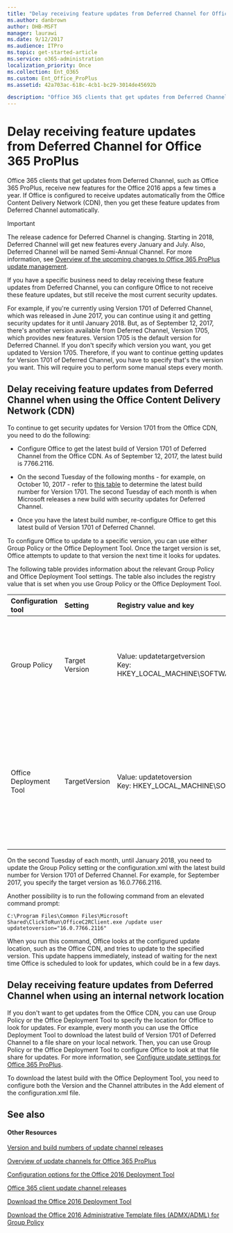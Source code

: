 ```yaml
---
title: "Delay receiving feature updates from Deferred Channel for Office 365 ProPlus"
ms.author: danbrown
author: DHB-MSFT
manager: laurawi
ms.date: 9/12/2017
ms.audience: ITPro
ms.topic: get-started-article
ms.service: o365-administration
localization_priority: Once
ms.collection: Ent_O365
ms.custom: Ent_Office_ProPlus
ms.assetid: 42a703ac-618c-4cb1-bc29-3014de45692b

description: "Office 365 clients that get updates from Deferred Channel, such as Office 365 ProPlus, receive new features for the Office 2016 apps a few times a year. If Office is configured to receive updates automatically from the Office Content Delivery Network (CDN), then you get these feature updates from Deferred Channel automatically."
---
```


# Delay receiving feature updates from Deferred Channel for Office 365 ProPlus

Office 365 clients that get updates from Deferred Channel, such as Office 365 ProPlus, receive new features for the Office 2016 apps a few times a year. If Office is configured to receive updates automatically from the Office Content Delivery Network (CDN), then you get these feature updates from Deferred Channel automatically.
  
> [!IMPORTANT]
> The release cadence for Deferred Channel is changing. Starting in 2018, Deferred Channel will get new features every January and July. Also, Deferred Channel will be named Semi-Annual Channel. For more information, see [Overview of the upcoming changes to Office 365 ProPlus update management](overview-of-the-upcoming-changes-to-office-365-proplus-update-management.md). 
  
If you have a specific business need to delay receiving these feature updates from Deferred Channel, you can configure Office to not receive these feature updates, but still receive the most current security updates.
  
For example, if you're currently using Version 1701 of Deferred Channel, which was released in June 2017, you can continue using it and getting security updates for it until January 2018. But, as of September 12, 2017, there's another version available from Deferred Channel, Version 1705, which provides new features. Version 1705 is the default version for Deferred Channel. If you don't specify which version you want, you get updated to Version 1705. Therefore, if you want to continue getting updates for Version 1701 of Deferred Channel, you have to specify that's the version you want. This will require you to perform some manual steps every month.
  
## Delay receiving feature updates from Deferred Channel when using the Office Content Delivery Network (CDN)

To continue to get security updates for Version 1701 from the Office CDN, you need to do the following:
  
- Configure Office to get the latest build of Version 1701 of Deferred Channel from the Office CDN. As of September 12, 2017, the latest build is 7766.2116.
    
- On the second Tuesday of the following months - for example, on October 10, 2017 - refer to [this table](https://support.office.com/article/ae942449-1fca-4484-898b-a933ea23def7) to determine the latest build number for Version 1701. The second Tuesday of each month is when Microsoft releases a new build with security updates for Deferred Channel.
    
- Once you have the latest build number, re-configure Office to get this latest build of Version 1701 of Deferred Channel.
    
To configure Office to update to a specific version, you can use either Group Policy or the Office Deployment Tool. Once the target version is set, Office attempts to update to that version the next time it looks for updates. 
  
The following table provides information about the relevant Group Policy and Office Deployment Tool settings. The table also includes the registry value that is set when you use Group Policy or the Office Deployment Tool. 
  
|**Configuration tool**|**Setting**|**Registry value and key**|**Additional information**|
|:-----|:-----|:-----|:-----|
|Group Policy  <br/> |Target Version  <br/> |Value: updatetargetversion  <br/> Key: HKEY_LOCAL_MACHINE\\SOFTWARE\\Policies\\Microsoft\\Office\\16.0\\Common\\OfficeUpdate  <br/> |You can find this policy setting under Computer Configuration\\Administrative Templates\\Microsoft Office 2016 (Machine)\\Updates.  <br/> <br/>If you use the Group Policy setting, its setting takes precedence over the setting configured by the Office Deployment Tool.  <br/> |
|Office Deployment Tool  <br/> |TargetVersion  <br/> |Value: updatetoversion  <br/> Key: HKEY_LOCAL_MACHINE\\SOFTWARE\\Microsoft\\Office\\ClickToRun\\Configuration  <br/> |You configure this attribute in the Updates element in the configuration.xml file.  <br/> Your xml file should look something like the following example.  <br/> ```<Configuration>  <Updates Enabled="TRUE" TargetVersion="16.0.7766.2116" Channel="Deferred" /> </Configuration>```If you use the Office Deployment Tool, you need to re-run setup.exe, with your configuration.xml file, on each computer in order to update this setting.  <br/> |
   
On the second Tuesday of each month, until January 2018, you need to update the Group Policy setting or the configuration.xml with the latest build number for Version 1701 of Deferred Channel. For example, for September 2017, you specify the target version as 16.0.7766.2116.
  
Another possibility is to run the following command from an elevated command prompt:
  
```
C:\Program Files\Common Files\Microsoft Shared\ClickToRun\OfficeC2RClient.exe /update user updatetoversion="16.0.7766.2116"
```

When you run this command, Office looks at the configured update location, such as the Office CDN, and tries to update to the specified version. This update happens immediately, instead of waiting for the next time Office is scheduled to look for updates, which could be in a few days.
  
## Delay receiving feature updates from Deferred Channel when using an internal network location

If you don't want to get updates from the Office CDN, you can use Group Policy or the Office Deployment Tool to specify the location for Office to look for updates. For example, every month you can use the Office Deployment Tool to download the latest build of Version 1701 of Deferred Channel to a file share on your local network. Then, you can use Group Policy or the Office Deployment Tool to configure Office to look at that file share for updates. For more information, see [Configure update settings for Office 365 ProPlus](configure-update-settings-for-office-365-proplus.md).
  
To download the latest build with the Office Deployment Tool, you need to configure both the Version and the Channel attributes in the Add element of the configuration.xml file.
  
## See also

#### Other Resources

[Version and build numbers of update channel releases](https://support.office.com/article/ae942449-1fca-4484-898b-a933ea23def7)
  
[Overview of update channels for Office 365 ProPlus](overview-of-update-channels-for-office-365-proplus.md)
  
[Configuration options for the Office 2016 Deployment Tool](configuration-options-for-the-office-2016-deployment-tool.md)
  
[Office 365 client update channel releases](https://technet.microsoft.com/office/mt465751)
  
[Download the Office 2016 Deployment Tool](http://go.microsoft.com/fwlink/p/?LinkID=626065)
  
[Download the Office 2016 Administrative Template files (ADMX/ADML) for Group Policy](https://www.microsoft.com/download/details.aspx?id=49030)

